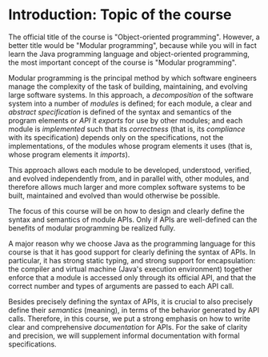 # Introduction: Topic of the course

The official title of the course is "Object-oriented programming". However, a better title would be "Modular programming", because while you will in fact learn the Java programming language and object-oriented programming, the most important concept of the course is "Modular programming".

Modular programming is the principal method by which software
engineers manage the complexity of the task of building, maintaining, and
evolving large software systems. In this approach, a _decomposition_ of
the software system into a number of _modules_ is defined; for each
module, a clear and _abstract_ _specification_ is defined of the
syntax and semantics of the program elements or _API_ it _exports_ for use by
other modules; and each module is _implemented_ such that its
_correctness_ (that is, its _compliance_ with its specification) depends
only on the specifications, not the implementations, of the modules whose
program elements it uses (that is, whose program elements it _imports_).

This approach allows each module to be developed, understood, verified, and
evolved independently from, and in parallel with, other modules, and
therefore allows much larger and more complex software systems to be built,
maintained and evolved than would otherwise be possible.

The focus of this course will be on how to design and clearly define the syntax and semantics of module APIs. Only if APIs are well-defined can the benefits of modular programming be realized fully.

A major reason why we choose Java as the programming language for this course is that it has good support for clearly defining the syntax of APIs. In particular, it has strong static typing, and strong support for encapsulation: the compiler and virtual machine (Java's execution environment) together enforce that a module is accessed only through its official API, and that the correct number and types of arguments are passed to each API call.

Besides precisely defining the syntax of APIs, it is crucial to also precisely define their _semantics_ (meaning), in terms of the behavior generated by API calls. Therefore, in this course, we put a strong emphasis on how to write clear and comprehensive _documentation_ for APIs. For the sake of clarity and precision, we will supplement informal documentation with formal specifications.
